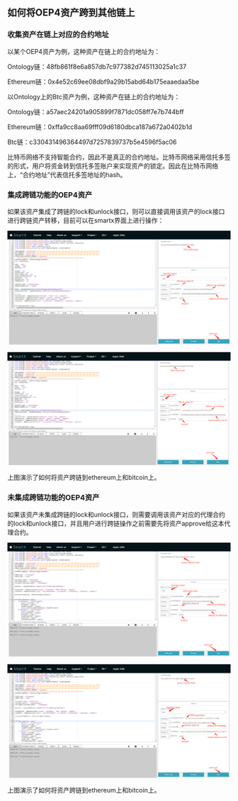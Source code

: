 ## 如何将OEP4资产跨到其他链上

### 收集资产在链上对应的合约地址

以某个OEP4资产为例，这种资产在链上的合约地址为：

Ontology链：48fb861f8e6a857db7c977382d745113025a1c37

Ethereum链：0x4e52c69ee08dbf9a29b15abd64b175eaaedaa5be

以Ontology上的Btc资产为例，这种资产在链上的合约地址为：

Ontology链：a57aec24201a905899f7871dc058ff7e7b744bff

Ethereum链：0xffa9cc8aa69fff09d6180dbca187a672a0402b1d

Btc链：c330431496364497d7257839737b5e4596f5ac06

比特币网络不支持智能合约，因此不是真正的合约地址。比特币网络采用信托多签的形式，用户将资金转到信托多签账户来实现资产的锁定。因此在比特币网络上，“合约地址”代表信托多签地址的hash。

### 集成跨链功能的OEP4资产

如果该资产集成了跨链的lock和unlock接口，则可以直接调用该资产的lock接口进行跨链资产转移，目前可以在smartx界面上进行操作：

![](resources/smartx_lock1.png)

![](resources/smartx_lock2.png)

上图演示了如何将资产跨链到ethereum上和bitcoin上。

### 未集成跨链功能的OEP4资产

如果该资产未集成跨链的lock和unlock接口，则需要调用该资产对应的代理合约的lock和unlock接口，并且用户进行跨链操作之前需要先将资产approve给这本代理合约。

![](resources/smartx_lock3.png)

![](resources/smartx_lock4.png)

上图演示了如何将资产跨链到ethereum上和bitcoin上。